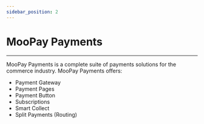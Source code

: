 ```yaml
---
sidebar_position: 2
---
```


# MooPay Payments
---

MooPay Payments is a complete suite of payments solutions for the commerce industry. MooPay Payments offers:

- Payment Gateway
- Payment Pages
- Payment Button
- Subscriptions
- Smart Collect
- Split Payments (Routing)

